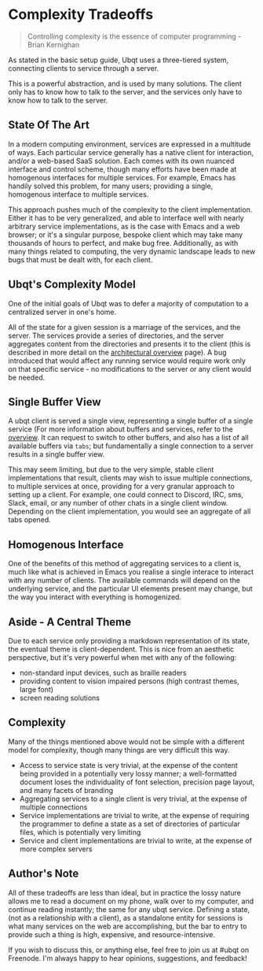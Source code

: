 # Complexity Tradeoffs

> Controlling complexity is the essence of computer programming - Brian Kernighan

As stated in the basic setup guide, Ubqt uses a three-tiered system, connecting clients to service through a server.

This is a powerful abstraction, and is used by many solutions. The client only has to know how to talk to the server, and the services only have to know how to talk to the server.

## State Of The Art

In a modern computing environment, services are expressed in a multitude of ways. Each particular service generally has a native client for interaction, and/or a web-based SaaS solution. Each comes with its own nuanced interface and control scheme, though many efforts have been made at homogenous interfaces for multiple services. For example, Emacs has handily solved this problem, for many users; providing a single, homogenous interface to multiple services.

This approach pushes much of the complexity to the client implementation. Either it has to be very generalized, and able to interface well with nearly arbitrary service implementations, as is the case with Emacs and a web browser; or it's a singular purpose, bespoke client which may take many thousands of hours to perfect, and make bug free. Additionally, as with many things related to computing, the very dynamic landscape leads to new bugs that must be dealt with, for each client.

## Ubqt's Complexity Model

One of the initial goals of Ubqt was to defer a majority of computation to a centralized server in one's home.

All of the state for a given session is a marriage of the services, and the server. The services provide a series of directories, and the server aggregates content from the directories and presents it to the client (this is described in more detail on the [architectural overview](architecture.md) page). A bug introduced that would affect any running service would require work only on that specific service - no modifications to the server or any client would be needed.

## Single Buffer View

A ubqt client is served a single view, representing a single buffer of a single service (For more information about buffers and services, refer to the [overview](README.md). It can request to switch to other buffers, and also has a list of all available buffers via `tabs`; but fundamentally a single connection to a server results in a single buffer view. 

This may seem limiting, but due to the very simple, stable client implementations that result, clients may wish to issue multiple connections, to multiple services at once, providing for a very granular approach to setting up a client. For example, one could connect to Discord, IRC, sms, Slack, email, or any number of other chats in a single client window. Depending on the client implementation, you would see an aggregate of all tabs opened. 

## Homogenous Interface

One of the benefits of this method of aggregating services to a client is, much like what is achieved in Emacs you realise a single interace to interact with any number of clients. The available commands will depend on the underlying service, and the particular UI elements present may change, but the way you interact with everything is homogenized. 

## Aside - A Central Theme

Due to each service only providing a markdown representation of its state, the eventual theme is client-dependent. This is nice from an aesthetic perspective, but it's very powerful when met with any of the following:
 - non-standard input devices, such as braille readers
 - providing content to vision impaired persons (high contrast themes, large font)
 - screen reading solutions


## Complexity

Many of the things mentioned above would not be simple with a different model for complexity, though many things are very difficult this way.
 - Access to service state is very trivial, at the expense of the content being provided in a potentially very lossy manner; a well-formatted document loses the individuality of font selection, precision page layout, and many facets of branding
 - Aggregating services to a single client is very trivial, at the expense of multiple connections
 - Service implementations are trivial to write, at the expense of requiring the programmer to define a state as a set of directories of particular files, which is potentially very limiting
 - Service and client implementations are trivial to write, at the expense of more complex servers

## Author's Note

All of these tradeoffs are less than ideal, but in practice the lossy nature allows me to read a document on my phone, walk over to my computer, and continue reading instantly; the same for any ubqt service. Defining a state, (not as a relationship with a client), as a standalone entity for sessions is what many services on the web are accomplishing, but the bar to entry to provide such a thing is high, expensive, and resource-intensive.

If you wish to discuss this, or anything else, feel free to join us at #ubqt on Freenode.
I'm always happy to hear opinions, suggestions, and feedback!

